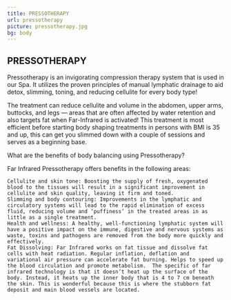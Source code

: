 ```yaml
---
title: PRESSOTHERAPY
url: pressotherapy
picture: pressotherapy.jpg
bg: body
---
```


## PRESSOTHERAPY

Pressotherapy is an invigorating compression therapy system that is used in our Spa. It utilizes the proven principles of manual lymphatic drainage to aid detox, slimming, toning, and reducing cellulite for every body type!

The treatment can reduce cellulite and volume in the abdomen, upper arms, buttocks, and legs — areas that are often affected by water retention and also targets fat when Far-Infrared is activated! This treatment is most efficient before starting body shaping treatments in persons with BMI is 35 and up, this can get you slimmed down with a couple of sessions and serves as a beginning base.


What are the benefits of body balancing using Pressotherapy?

Far Infrared Pressotherapy offers benefits in the following areas:

    Cellulite and skin tone: Boosting the supply of fresh, oxygenated blood to the tissues will result in a significant improvement in cellulite and skin quality, leaving it firm and toned.
    Slimming and body contouring: Improvements in the lymphatic and circulatory systems will lead to the rapid elimination of excess fluid, reducing volume and ‘puffiness’ in the treated areas in as little as a single treatment.
    Health and wellness: A healthy, well-functioning lymphatic system will have a positive impact on the immune, digestive and nervous systems as waste, toxins and pathogens are removed from the body more quickly and effectively.
    Fat Dissolving: Far Infrared works on fat tissue and dissolve fat cells with heat radiation. Regular inflation, deflation and variational air pressure can accelerate fat burning. Helps to speed up the blood circulation and promote metabolism.  The specific of far infrared technology is that it doesn’t heat up the surface of the body. Instead, it heats up the inner body that is 4 to 7 cm beneath the skin. This is wonderful because this is where the stubborn fat deposit and main blood vessels are located.
